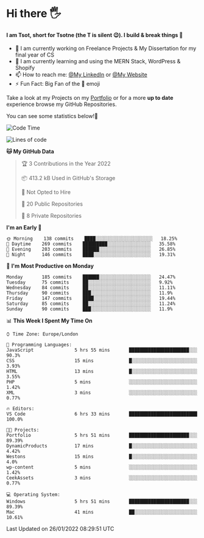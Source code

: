 # Hi there :raised_hand_with_fingers_splayed:
#### I am Tsot, short for Tsotne (the T is silent :wink:). I build & break things :space_invader:
- :telescope: I am currently working on Freelance Projects & My Dissertation for my final year of CS
- :seedling: I am currently learning and using the MERN Stack, WordPress & Shopify
- :mailbox: How to reach me: [@My LinkedIn](https://www.linkedin.com/in/tsotne-gvadzabia/) or [@My Website](https://tsotnegvadzabia.me/contact)
- :zap: Fun Fact: Big Fan of the :space_invader: emoji

Take a look at my Projects on my [Portfolio](https://tsotne.co.uk/) or for a more **up to date** experience browse my GitHub Repositories.

You can see some statistics below!:space_invader:
<!--START_SECTION:waka-->
![Code Time](http://img.shields.io/badge/Code%20Time-508%20hrs%2030%20mins-blue)

![Lines of code](https://img.shields.io/badge/From%20Hello%20World%20I%27ve%20Written-2%20Million%20lines%20of%20code-blue)

**🐱 My GitHub Data** 

> 🏆 3 Contributions in the Year 2022
 > 
> 📦 413.2 kB Used in GitHub's Storage 
 > 
> 🚫 Not Opted to Hire
 > 
> 📜 20 Public Repositories 
 > 
> 🔑 8 Private Repositories  
 > 
**I'm an Early 🐤** 

```text
🌞 Morning    138 commits    ████░░░░░░░░░░░░░░░░░░░░░   18.25% 
🌆 Daytime    269 commits    █████████░░░░░░░░░░░░░░░░   35.58% 
🌃 Evening    203 commits    ██████░░░░░░░░░░░░░░░░░░░   26.85% 
🌙 Night      146 commits    ████░░░░░░░░░░░░░░░░░░░░░   19.31%

```
📅 **I'm Most Productive on Monday** 

```text
Monday       185 commits    ██████░░░░░░░░░░░░░░░░░░░   24.47% 
Tuesday      75 commits     ██░░░░░░░░░░░░░░░░░░░░░░░   9.92% 
Wednesday    84 commits     ██░░░░░░░░░░░░░░░░░░░░░░░   11.11% 
Thursday     90 commits     ███░░░░░░░░░░░░░░░░░░░░░░   11.9% 
Friday       147 commits    ████░░░░░░░░░░░░░░░░░░░░░   19.44% 
Saturday     85 commits     ██░░░░░░░░░░░░░░░░░░░░░░░   11.24% 
Sunday       90 commits     ███░░░░░░░░░░░░░░░░░░░░░░   11.9%

```


📊 **This Week I Spent My Time On** 

```text
⌚︎ Time Zone: Europe/London

💬 Programming Languages: 
JavaScript               5 hrs 55 mins       ██████████████████████░░░   90.3% 
CSS                      15 mins             █░░░░░░░░░░░░░░░░░░░░░░░░   3.93% 
HTML                     13 mins             █░░░░░░░░░░░░░░░░░░░░░░░░   3.55% 
PHP                      5 mins              ░░░░░░░░░░░░░░░░░░░░░░░░░   1.42% 
XML                      3 mins              ░░░░░░░░░░░░░░░░░░░░░░░░░   0.77%

🔥 Editors: 
VS Code                  6 hrs 33 mins       █████████████████████████   100.0%

🐱‍💻 Projects: 
Portfolio                5 hrs 51 mins       ██████████████████████░░░   89.39% 
DynamicProducts          17 mins             █░░░░░░░░░░░░░░░░░░░░░░░░   4.42% 
Westons                  15 mins             █░░░░░░░░░░░░░░░░░░░░░░░░   4.0% 
wp-content               5 mins              ░░░░░░░░░░░░░░░░░░░░░░░░░   1.42% 
CeekAssets               3 mins              ░░░░░░░░░░░░░░░░░░░░░░░░░   0.77%

💻 Operating System: 
Windows                  5 hrs 51 mins       ██████████████████████░░░   89.39% 
Mac                      41 mins             ██░░░░░░░░░░░░░░░░░░░░░░░   10.61%

```


 Last Updated on 26/01/2022 08:29:51 UTC
<!--END_SECTION:waka-->
